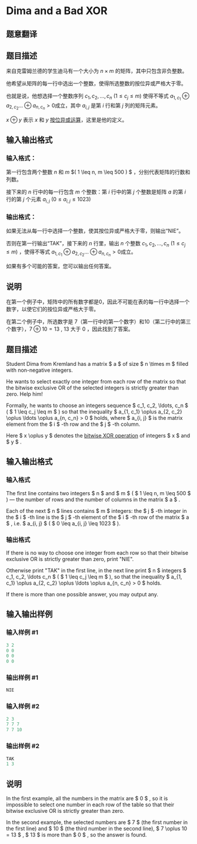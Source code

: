# Dima and a Bad XOR

## 题意翻译

## 题目描述

来自克雷姆兰德的学生迪马有一个大小为 $n \times m$ 的矩阵，其中只包含非负整数。

他希望从矩阵的每一行中选出一个整数，使得所选整数的按位异或严格大于零。

也就是说，他想选择一个整数序列 $c_1,c_2,\dots,c_n$ $(1\leq c_j \leq m)$ 使得不等式 $a_{1,c_1}\oplus a_{2,c_2}\dots \oplus a_{n,c_n} > 0$成立，其中 $a_{i,j}$ 是第 $i$ 行和第 $j$ 列的矩阵元素。

$x\oplus y$ 表示 $x$ 和 $y$ [按位异或运算](https://en.wikipedia.org/wiki/Bitwise_operation#XOR)，这里是他的定义。

## 输入输出格式

### 输入格式：

第一行包含两个整数 $n$ 和 $m$ $( 1 \leq n, m \leq 500 ) $ ，分别代表矩阵的行数和列数。

接下来的 $n$ 行中的每一行包含 $m$ 个整数：第 $i$ 行中的第 $j$ 个整数是矩阵 $a$ 的第 $i$ 行的第 $j$ 个元素 $a_{i,j}\ (0\leq a_{i,j}\leq 1023)$

### 输出格式：

如果无法从每一行中选择一个整数，使其按位异或严格大于零，则输出“NIE”。

否则在第一行输出“TAK”，接下来的 $n$ 行里，输出 $n$ 个整数 $c_1,c_2,\dots,c_n$ $(1\leq c_j \leq m)$ ，使得不等式 $a_{1,c_1}\oplus a_{2,c_2}\dots \oplus a_{n,c_n} > 0$成立。

如果有多个可能的答案，您可以输出任何答案。

## 说明

在第一个例子中，矩阵中的所有数字都是0，因此不可能在表的每一行中选择一个数字，以使它们的按位异或严格大于零。

在第二个例子中，所选数字是 $7$（第一行中的第一个数字）和$10$（第二行中的第三个数字），$7 \oplus 10 = 13$ , $13$ 大于 $0$ ，因此找到了答案。

## 题目描述

Student Dima from Kremland has a matrix $ a $ of size $ n \times m $ filled with non-negative integers.

He wants to select exactly one integer from each row of the matrix so that the bitwise exclusive OR of the selected integers is strictly greater than zero. Help him!

Formally, he wants to choose an integers sequence $ c_1, c_2, \ldots, c_n $ ( $ 1 \leq c_j \leq m $ ) so that the inequality $ a_{1, c_1} \oplus a_{2, c_2} \oplus \ldots \oplus a_{n, c_n} > 0 $ holds, where $ a_{i, j} $ is the matrix element from the $ i $ -th row and the $ j $ -th column.

Here $ x \oplus y $ denotes the [bitwise XOR operation](https://en.wikipedia.org/wiki/Bitwise_operation#XOR) of integers $ x $ and $ y $ .

## 输入输出格式

### 输入格式

The first line contains two integers $ n $ and $ m $ ( $ 1 \leq n, m \leq 500 $ ) — the number of rows and the number of columns in the matrix $ a $ .

Each of the next $ n $ lines contains $ m $ integers: the $ j $ -th integer in the $ i $ -th line is the $ j $ -th element of the $ i $ -th row of the matrix $ a $ , i.e. $ a_{i, j} $ ( $ 0 \leq a_{i, j} \leq 1023 $ ).

### 输出格式

If there is no way to choose one integer from each row so that their bitwise exclusive OR is strictly greater than zero, print "NIE".

Otherwise print "TAK" in the first line, in the next line print $ n $ integers $ c_1, c_2, \ldots c_n $ ( $ 1 \leq c_j \leq m $ ), so that the inequality $ a_{1, c_1} \oplus a_{2, c_2} \oplus \ldots \oplus a_{n, c_n} > 0 $ holds.

If there is more than one possible answer, you may output any.

## 输入输出样例

### 输入样例 #1

```cpp
3 2
0 0
0 0
0 0

```
### 输出样例 #1

```cpp
NIE

```
### 输入样例 #2

```cpp
2 3
7 7 7
7 7 10

```
### 输出样例 #2

```cpp
TAK
1 3 

```
## 说明

In the first example, all the numbers in the matrix are $ 0 $ , so it is impossible to select one number in each row of the table so that their bitwise exclusive OR is strictly greater than zero.

In the second example, the selected numbers are $ 7 $ (the first number in the first line) and $ 10 $ (the third number in the second line), $ 7 \oplus 10 = 13 $ , $ 13 $ is more than $ 0 $ , so the answer is found.

